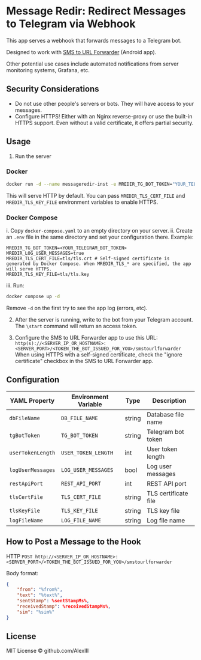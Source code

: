 # Message Redir: Redirect Messages to Telegram via Webhook

This app serves a webhook that forwards messages to a Telegram bot.

Designed to work with [SMS to URL Forwarder](https://f-droid.org/en/packages/tech.bogomolov.incomingsmsgateway/) (Android app).

Other potential use cases include automated notifications from server monitoring systems, Grafana, etc.

## Security Considerations

- Do not use other people's servers or bots. They will have access to your messages.
- Configure HTTPS! Either with an Nginx reverse-proxy or use the built-in HTTPS support. Even without a valid certificate, it offers partial security.

## Usage

1. Run the server

### Docker

```sh
docker run -d --name messageredir-inst -e MREDIR_TG_BOT_TOKEN="YOUR_TELEGRAM_BOT_TOKEN" -v "$(pwd)/messageredir.db:/root/app/messageredir.db" -p 8089:8080 alex3iii/messageredir:latest
```

This will serve HTTP by default. You can pass `MREDIR_TLS_CERT_FILE` and `MREDIR_TLS_KEY_FILE` environment variables to enable HTTPS.

### Docker Compose

i. Copy `docker-compose.yaml` to an empty directory on your server.
ii. Create an `.env` file in the same directory and set your configuration there. Example:
  ```env
  MREDIR_TG_BOT_TOKEN=<YOUR_TELEGRAM_BOT_TOKEN>
  MREDIR_LOG_USER_MESSAGES=true
  MREDIR_TLS_CERT_FILE=tls/tls.crt # Self-signed certificate is generated by Docker Compose. When MREDIR_TLS_* are specified, the app will serve HTTPS.
  MREDIR_TLS_KEY_FILE=tls/tls.key
  ```
iii. Run:
  ```sh
  docker compose up -d
  ```
  Remove `-d` on the first try to see the app log (errors, etc).

2. After the server is running, write to the bot from your Telegram account. The `\start` command will return an access token.

3. Configure the SMS to URL Forwarder app to use this URL:
  `http(s)://<SERVER_IP_OR_HOSTNAME>:<SERVER_PORT>/<TOKEN_THE_BOT_ISSUED_FOR_YOU>/smstourlforwarder`
  When using HTTPS with a self-signed certificate, check the "ignore certificate" checkbox in the SMS to URL Forwarder app.

## Configuration

| YAML Property    | Environment Variable | Type   | Description          |
|------------------|----------------------|--------|----------------------|
| `dbFileName`     | `DB_FILE_NAME`       | string | Database file name   |
| `tgBotToken`     | `TG_BOT_TOKEN`       | string | Telegram bot token   |
| `userTokenLength`| `USER_TOKEN_LENGTH`  | int    | User token length    |
| `logUserMessages`| `LOG_USER_MESSAGES`  | bool   | Log user messages    |
| `restApiPort`    | `REST_API_PORT`      | int    | REST API port        |
| `tlsCertFile`    | `TLS_CERT_FILE`      | string | TLS certificate file |
| `tlsKeyFile`     | `TLS_KEY_FILE`       | string | TLS key file         |
| `logFileName`    | `LOG_FILE_NAME`      | string | Log file name        |

## How to Post a Message to the Hook

HTTP `POST http://<SERVER_IP_OR_HOSTNAME>:<SERVER_PORT>/<TOKEN_THE_BOT_ISSUED_FOR_YOU>/smstourlforwarder`

Body format:

```json
{
    "from": "%from%",
    "text": "%text%",
    "sentStamp": %sentStampMs%,
    "receivedStamp": %receivedStampMs%,
    "sim": "%sim%"
}
```

## License

MIT License © github.com/AlexIII
